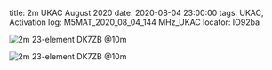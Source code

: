 title: 2m UKAC August 2020
date: 2020-08-04 23:00:00
tags: UKAC, Activation
log: M5MAT_2020_08_04_144 MHz_UKAC
locator: IO92ba

![2m 23-element DK7ZB @10m](/media/images/UKAC-2m-Aug-2020-1.jpg "2m 8-element @10m")

![2m 23-element DK7ZB @10m](/media/images/UKAC-2m-Aug-2020-2.jpg "2m 8-element @10m")
